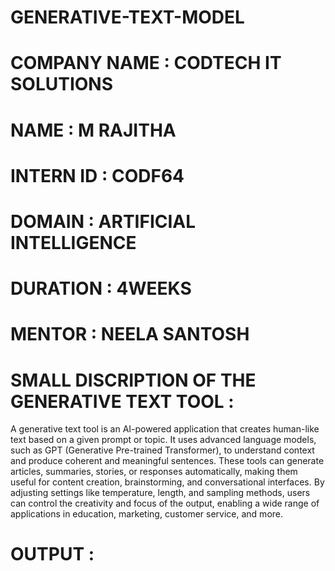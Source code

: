 # GENERATIVE-TEXT-MODEL

# COMPANY NAME : CODTECH IT SOLUTIONS

# NAME : M RAJITHA

# INTERN ID : CODF64

# DOMAIN : ARTIFICIAL INTELLIGENCE

# DURATION : 4WEEKS

# MENTOR : NEELA SANTOSH

# SMALL DISCRIPTION OF THE GENERATIVE TEXT TOOL :

A generative text tool is an AI-powered application that creates human-like text based on a given prompt or topic. It uses advanced language models, such as GPT (Generative Pre-trained Transformer), to understand context and produce coherent and meaningful sentences. These tools can generate articles, summaries, stories, or responses automatically, making them useful for content creation, brainstorming, and conversational interfaces. By adjusting settings like temperature, length, and sampling methods, users can control the creativity and focus of the output, enabling a wide range of applications in education, marketing, customer service, and more.

# OUTPUT :

